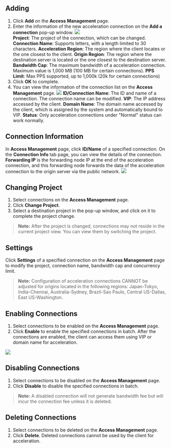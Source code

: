 ## Adding
1. Click **Add** on the **Access Management** page.
2. Enter the information of the new acceleration connection on the **Add a connection** pop-up window.
![](https://main.qcloudimg.com/raw/77b40895de2958a6878760ae66f9fa63.jpg)  
**Project**: The project of the connection, which can be changed.
**Connection Name**: Supports letters, with a length limited to 30 characters.
**Acceleration Region**: The region where the client locates or the one closest to the client.
**Origin Region**: The region where the destination server is located or the one closest to the destination server.
**Bandwidth Cap**: The maximum bandwidth of a acceleration connection. Maximum value is 1,000 MB (100 MB for certain connections).
**PPS Limit**: Max PPS supported, up to 1,000k (20k for certain connections)
3. Click **OK** to complete.
4. You can view the information of the connection list on the **Access Management** page.
![](https://main.qcloudimg.com/raw/2cd387d38f4aa10231c6c3bd94014d12.jpg)
**ID/Connection Name**: The ID and name of a connection. The connection name can be modified.
**VIP**: The IP address accessed by the client.
**Domain Name**: The domain name accessed by the client, which is assigned by the system and automatically bound to VIP.
**Status**: Only acceleration connections under "Normal" status can work normally.

## Connection Information
In **Access Management** page, click **ID/Name** of a specified connection. On the **Connection Info** tab page, you can view the details of the connection. **Forwarding IP** is the forwarding node IP at the end of the acceleration connection, and this forwarding node forwards the data of the acceleration connection to the origin server via the public network.
![](https://main.qcloudimg.com/raw/017eb1fa1161b43f7a11e32dc27295c9.jpg)

## Changing Project
1. Select connections on the **Access Management** page.
2. Click **Change Project**.
3. Select a destination project in the pop-up window, and click on it to complete the project change.
>**Note:**
>After the project is changed, connections may not reside in the current project view. You can view them by switching the project.

## Settings
Click **Settings** of a specified connection on the **Access Management** page to modify the project, connection name, bandwidth cap and concurrency limit.
>**Note:**
>Configuration of acceleration connections CANNOT be adjusted for origins located in the following regions:
Japan-Tokyo, India-Chennai, Australia-Sydney, Brazil-Sao Paulo, Central US-Dallas, East US-Washington.

## Enabling Connections
1. Select connections to be enabled on the **Access Management** page.
2. Click **Enable** to enable the specified connections in batch.
After the connections are enabled, the client can access them using VIP or domain name for acceleration.

![](https://main.qcloudimg.com/raw/7fa62f53889b0c7f500fa42e7e1e8ce6.jpg)

## Disabling Connections
1. Select connections to be disabled on the **Access Management** page.
2. Click **Disable** to disable the specified connections in batch.
>**Note:**
>A disabled connection will not generate bandwidth fee but will incur the connection fee unless it is deleted.

## Deleting Connections
1. Select connections to be deleted on the **Access Management** page.
2. Click **Delete**.
Deleted connections cannot be used by the client for acceleration.








